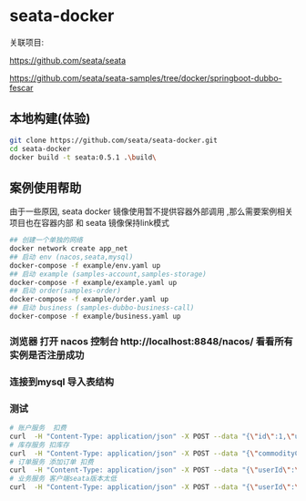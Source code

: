 # seata-docker

关联项目:

https://github.com/seata/seata

https://github.com/seata/seata-samples/tree/docker/springboot-dubbo-fescar

## 本地构建(体验)
```sh
git clone https://github.com/seata/seata-docker.git
cd seata-docker
docker build -t seata:0.5.1 .\build\
```

## 案例使用帮助
由于一些原因, seata docker 镜像使用暂不提供容器外部调用 ,那么需要案例相关项目也在容器内部 和 seata 镜像保持link模式

```sh
## 创建一个单独的网络
docker network create app_net
## 启动 env (nacos,seata,mysql)
docker-compose -f example/env.yaml up
## 启动 example (samples-account,samples-storage)
docker-compose -f example/example.yaml up
## 启动 order(samples-order)
docker-compose -f example/order.yaml up
## 启动 business (samples-dubbo-business-call)
docker-compose -f example/business.yaml up
```

### 浏览器 打开 nacos 控制台 http://localhost:8848/nacos/ 看看所有实例是否注册成功
### 连接到mysql 导入表结构
### 测试
```sh
# 账户服务  扣费
curl  -H "Content-Type: application/json" -X POST --data "{\"id\":1,\"userId\":\"1\",\"amount\":100}"   127.0.0.1:8102/account/dec_account
# 库存服务 扣库存
curl  -H "Content-Type: application/json" -X POST --data "{\"commodityCode\":\"C201901140001\",\"count\":100}"   127.0.0.1:8100/storage/dec_storage
# 订单服务 添加订单 扣费
curl  -H "Content-Type: application/json" -X POST --data "{\"userId\":\"1\",\"commodityCode\":\"C201901140001\",\"orderCount\":10,\"orderAmount\":100}"   127.0.0.1:8101/order/create_order
# 业务服务 客户端seata版本太低
curl  -H "Content-Type: application/json" -X POST --data "{\"userId\":\"1\",\"commodityCode\":\"C201901140001\",\"count\":10,\"amount\":100}"   127.0.0.1:8104/business/dubbo/buy
 ```


